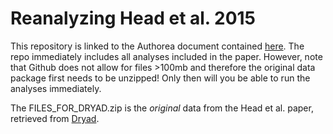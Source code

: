 # Reanalyzing Head et al. 2015

This repository is linked to the Authorea document contained [here](https://www.authorea.com/users/2013/articles/31568/_show_article). The repo immediately includes all analyses included in the paper. However, note that Github does not allow for files >100mb and therefore the original data package first needs to be unzipped! Only then will you be able to run the analyses immediately. 

The FILES_FOR_DRYAD.zip is the *original* data from the Head et al. paper, retrieved from [Dryad](http://datadryad.org/resource/doi:10.5061/dryad.79d43/1).

